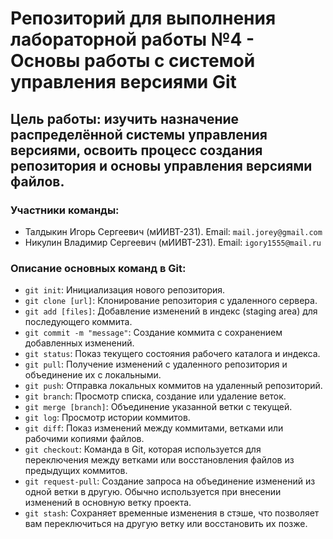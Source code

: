 # Репозиторий для выполнения лабораторной работы №4 - Основы работы с системой управления версиями Git
## Цель работы: изучить назначение распределённой системы управления версиями, освоить процесс создания репозитория и основы управления версиями файлов.
### Участники команды:
- Талдыкин Игорь Сергеевич (мИИВТ-231). Email: `mail.jorey@gmail.com`
- Никулин Владимир Сергеевич (мИИВТ-231). Email: `igory1555@mail.ru`

### Описание основных команд в Git:
- `git init`: Инициализация нового репозитория.
- `git clone [url]`: Клонирование репозитория с удаленного сервера.
- `git add [files]`: Добавление изменений в индекс (staging area) для последующего коммита.
- `git commit -m "message"`: Создание коммита с сохранением добавленных изменений.
- `git status`: Показ текущего состояния рабочего каталога и индекса.
- `git pull`: Получение изменений с удаленного репозитория и объединение их с локальными.
- `git push`: Отправка локальных коммитов на удаленный репозиторий.
- `git branch`: Просмотр списка, создание или удаление веток.
- `git merge [branch]`: Объединение указанной ветки с текущей.
- `git log`: Просмотр истории коммитов.
- `git diff`: Показ изменений между коммитами, ветками или рабочими копиями файлов.
- `git checkout`: Команда в Git, которая используется для переключения между ветками или восстановления файлов из предыдущих коммитов.
- `git request-pull`: Создание запроса на объединение изменений из одной ветки в другую. Обычно используется при внесении изменений в основную ветку проекта.
- `git stash`: Сохраняет временные изменения в стэше, что позволяет вам переключиться на другую ветку или восстановить их позже.